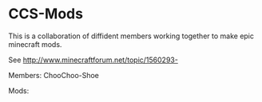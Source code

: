 CCS-Mods
========

This is a collaboration of diffident members working together to make epic minecraft mods. 


See http://www.minecraftforum.net/topic/1560293-

Members:
    ChooChoo-Shoe
    
Mods:
